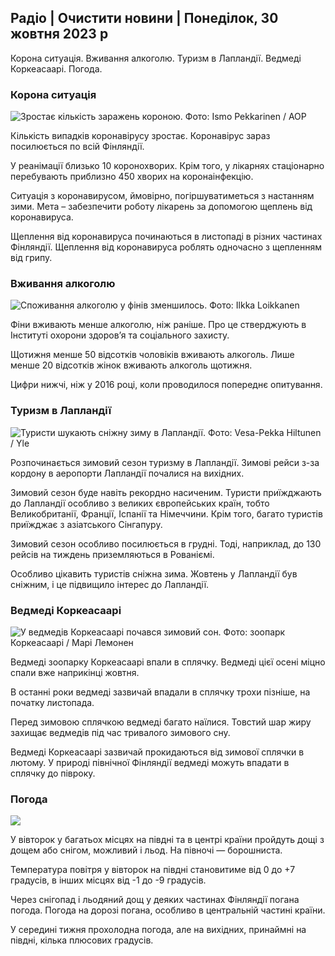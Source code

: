 ## Радіо \| Очистити новини \| Понеділок, 30 жовтня 2023 р

Корона ситуація. Вживання алкоголю. Туризм в Лапландії. Ведмеді Коркеасаарі. Погода.

### Корона ситуація

![Зростає кількість заражень короною. Фото: Ismo Pekkarinen / AOP](https://images.cdn.yle.fi/image/upload/c_crop,h_1992,w_3543,x_0,y_232/ar_1.777777777777777,c_fill,g_faces,h_675,w_1200/dpr_1.0/q_auto:eco/f_auto/fl_lossy/v1698673937/39-1193332653fb40a9c4a2)

Кількість випадків коронавірусу зростає. Коронавірус зараз посилюється по всій Фінляндії.

У реанімації близько 10 коронохворих. Крім того, у лікарнях стаціонарно перебувають приблизно 450 хворих на коронаінфекцію.

Ситуація з коронавирусом, ймовірно, погіршуватиметься з настанням зими. Мета – забезпечити роботу лікарень за допомогою щеплень від коронавируса.

Щеплення від коронавируса починаються в листопаді в різних частинах Фінляндії. Щеплення від коронавируса роблять одночасно з щепленням від грипу.

### Вживання алкоголю

![Споживання алкоголю у фінів зменшилось. Фото: Ilkka Loikkanen](https://images.cdn.yle.fi/image/upload/c_crop,h_2160,w_3840,x_0,y_325/ar_1.7777777777777777,c_fill,g_faces,h_675,w_1200/dpr_1.0/q_auto:eco/f_auto/fl_lossy/v1682602904/39-1105424644a7b35b4046)

Фіни вживають менше алкоголю, ніж раніше. Про це стверджують в Інституті охорони здоров’я та соціального захисту.

Щотижня менше 50 відсотків чоловіків вживають алкоголь. Лише менше 20 відсотків жінок вживають алкоголь щотижня.

Цифри нижчі, ніж у 2016 році, коли проводилося попереднє опитування.

### Туризм в Лапландії

![Туристи шукають сніжну зиму в Лапландії. Фото: Vesa-Pekka Hiltunen / Yle](https://images.cdn.yle.fi/image/upload/c_crop,h_3375,w_6000,x_0,y_473/ar_1.7777777777777777,c_fill,g_faces,h_675,w_1200/dpr_1.0/q_auto:eco/f_auto/fl_lossy/v1673250132/39-105687963bbc441bd57b)

Розпочинається зимовий сезон туризму в Лапландії. Зимові рейси з-за кордону в аеропорти Лапландії почалися на вихідних.

Зимовий сезон буде навіть рекордно насиченим. Туристи приїжджають до Лапландії особливо з великих європейських країн, тобто Великобританії, Франції, Іспанії та Німеччини. Крім того, багато туристів приїжджає з азіатського Сінгапуру.

Зимовий сезон особливо посилюється в грудні. Тоді, наприклад, до 130 рейсів на тиждень приземляються в Рованіємі.

Особливо цікавить туристів сніжна зима. Жовтень у Лапландії був сніжним, і це підвищило інтерес до Лапландії.

### Ведмеді Коркеасаарі

![У ведмедів Коркеасаарі почався зимовий сон. Фото: зоопарк Коркеасаарі / Марі Лемонен](https://images.cdn.yle.fi/image/upload/c_crop,h_3239,w_5759,x_0,y_0/ar_1.7777777777777777,c_fill,g_faces,h_675,w_1200/dpr_1.0/q_auto:eco/f_auto/fl_lossy/v1698664391/39-1193141653f687431ff4)

Ведмеді зоопарку Коркеасаарі впали в сплячку. Ведмеді цієї осені міцно спали вже наприкінці жовтня.

В останні роки ведмеді зазвичай впадали в сплячку трохи пізніше, на початку листопада.

Перед зимовою сплячкою ведмеді багато наїлися. Товстий шар жиру захищає ведмедів під час тривалого зимового сну.

Ведмеді Коркеасаарі зазвичай прокидаються від зимової сплячки в лютому. У природі північної Фінляндії ведмеді можуть впадати в сплячку до півроку.

### Погода

![](https://images.cdn.yle.fi/image/upload/c_crop,h_1080,w_1919,x_0,y_0/ar_1.7777777777777777,c_fill,g_faces,h_675,w_1200/dpr_1.0/q_auto:eco/f_auto/fl_lossy/v1698681609/39-1193390653fd2ed08682)

У вівторок у багатьох місцях на півдні та в центрі країни пройдуть дощі з дощем або снігом, можливий і льод. На півночі — борошниста.

Температура повітря у вівторок на півдні становитиме від 0 до +7 градусів, в інших місцях від -1 до -9 градусів.

Через снігопад і льодяний дощ у деяких частинах Фінляндії погана погода. Погода на дорозі погана, особливо в центральній частині країни.

У середині тижня прохолодна погода, але на вихідних, принаймні на півдні, кілька плюсових градусів.